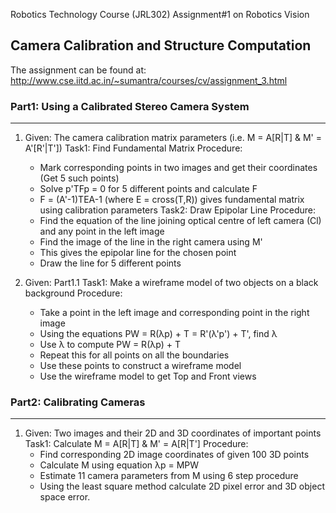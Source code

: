 Robotics Technology Course (JRL302) Assignment#1 on Robotics Vision

## Camera Calibration and Structure Computation

The assignment can be found at: http://www.cse.iitd.ac.in/~sumantra/courses/cv/assignment_3.html

### Part1: Using a Calibrated Stereo Camera System
----------------------------------------------
1. Given: The camera calibration matrix parameters (i.e. M = A[R|T] & M' = A'[R'|T'])
  Task1: Find Fundamental Matrix
	Procedure: 
    - Mark corresponding points in two images and get their coordinates (Get 5  such points)
    - Solve p'TFp = 0 for 5 different points and calculate F
    - F = (A'-1)TEA-1 (where E = cross(T,R)) gives fundamental matrix using calibration parameters
  Task2: Draw Epipolar Line
  Procedure:
    - Find the equation of the line joining optical centre of left camera (Cl) and any point in the left image
    - Find the image of the line in the right camera using M'
    - This gives the epipolar line for the chosen point
    - Draw the line for 5 different points

2. Given: Part1.1
  Task1: Make a wireframe model of two objects on a black background
	Procedure:
    - Take a point in the left image and corresponding point in the right image
    - Using the equations PW = R(λp) + T = R'(λ'p') + T', find λ
    - Use λ to compute PW = R(λp) + T
    - Repeat this for all points on all the boundaries
    - Use these points to construct a wireframe model
    - Use the wireframe model to get Top and Front views

### Part2: Calibrating Cameras
--------------------------
1. Given: Two images and their 2D and 3D coordinates of important points
  Task1: Calculate M = A[R|T] & M' = A[R|T']
	Procedure:
    - Find corresponding 2D image coordinates of given 100 3D points
    - Calculate M using equation λp = MPW
    - Estimate 11 camera parameters from M using 6 step procedure
    - Using the least square method calculate 2D pixel error and 3D object space error.
